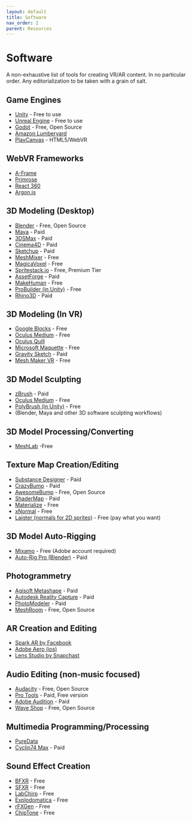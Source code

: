 ```yaml
---
layout: default
title: Software
nav_order: 2
parent: Resources
---
```

# Software

A non-exhaustive list of tools for creating VR/AR content. In no particular order. Any editorialization to be taken with a grain of salt.  


## Game Engines
- [Unity](https://unity.com/) - Free to use
- [Unreal Engine](https://www.unrealengine.com) - Free to use
- [Godot](https://godotengine.org/) - Free, Open Source
- [Amazon Lumberyard](https://aws.amazon.com/lumberyard/)
- [PlayCanvas](https://playcanvas.com/) - HTML5/WebVR
## WebVR Frameworks
- [A-Frame](https://aframe.io/)
- [Primrose](https://www.primrosevr.com)
- [React 360](https://facebook.github.io/react-360/)
- [Argon.js](https://www.argonjs.io/)
## 3D Modeling (Desktop)
- [Blender](https://www.blender.org/) - Free, Open Source
- [Maya](https://www.autodesk.com/products/maya/overview) - Paid
- [3DSMax](https://www.autodesk.com/products/3ds-max/overview) - Paid
- [Cinema4D](https://www.maxon.net) - Paid
- [Sketchup](https://www.sketchup.com) - Paid
- [MeshMixer](http://www.meshmixer.com/) - Free
- [MagicaVoxel](https://ephtracy.github.io/) - Free
- [Spritestack.io](https://spritestack.io/) - Free, Premium Tier
- [AssetForge](https://kenney.itch.io/assetforge) - Paid
- [MakeHuman](http://www.makehumancommunity.org/) - Free
- [ProBuilder (in Unity)](https://unity3d.com/unity/features/worldbuilding/probuilder) - Free
- [Rhino3D](https://www.rhino3d.com/) - Paid
## 3D Modeling (In VR)
- [Google Blocks](https://arvr.google.com/blocks/) - Free
- [Oculus Medium](https://www.oculus.com/medium/) - Free
- [Oculus Quill](https://quill.fb.com/)
- [Microsoft Maquette](https://www.maquette.ms/) - Free
- [Gravity Sketch](https://www.gravitysketch.com/) - Paid
- [Mesh Maker VR](https://www.wearvr.com/apps/mesh-maker-vr) - Free
## 3D Model Sculpting
- [zBrush](http://pixologic.com/zbrush/features/overview/) - Paid
- [Oculus Medium](https://www.oculus.com/medium/) - Free
- [PolyBrush (in Unity)](https://unity3d.com/unity/features/worldbuilding/polybrush) - Free
- (Blender, Maya and other 3D software sculpting workflows)
## 3D Model Processing/Converting
- [MeshLab](http://www.meshlab.net/)  -Free
## Texture Map Creation/Editing
- [Substance Designer](https://www.substance3d.com/products/substance-designer) - Paid
- [CrazyBump](http://www.crazybump.com/) - Paid
- [AwesomeBump](https://github.com/kmkolasinski/AwesomeBump) - Free, Open Source
- [ShaderMap](https://shadermap.com/home/) - Paid
- [Materialize](http://www.boundingboxsoftware.com/materialize/index.php) - Free
- [xNormal](https://xnormal.net/) - Free
- [Laigter (normals for 2D sprites)](https://azagaya.itch.io/laigter) - Free (pay what you want)
## 3D Model Auto-Rigging
- [Mixamo](https://www.mixamo.com/#/) - Free (Adobe account required)
- [Auto-Rig Pro (Blender)](https://blendermarket.com/products/auto-rig-pro) - Paid
## Photogrammetry
- [Agisoft Metashape](https://www.agisoft.com/) - Paid
- [Autodesk Reality Capture](https://www.autodesk.com/campaigns/reality-capture) - Paid
- [PhotoModeler](https://www.photomodeler.com/) - Paid
- [MeshRoom](https://github.com/alicevision/meshroom) - Free, Open Source
## AR Creation and Editing
- [Spark AR by Facebook](https://sparkar.facebook.com/ar-studio)
- [Adobe Aero (ios)](https://helpx.adobe.com/aero/get-started.html)
- [Lens Studio by Snapchast](https://lensstudio.snapchat.com/)
## Audio Editing (non-music focused)
- [Audacity](https://www.audacityteam.org/) - Free, Open Source
- [Pro Tools](https://www.avid.com/pro-tools) - Paid, Free version
- [Adobe Audition](https://www.adobe.com/products/audition.html) - Paid
- [Wave Shop](http://waveshop.sourceforge.net/) - Free, Open Source
## Multimedia Programming/Processing
- [PureData](http://puredata.info/)
- [Cyclin74 Max](https://cycling74.com/) - Paid
## Sound Effect Creation
- [BFXR](https://www.bfxr.net/) - Free
- [SFXR](https://stammel.net/projekte/sfxr/app/) - Free
- [LabChirp](http://labbed.net/software/labchirp/) - Free
- [Explodomatica](http://smcameron.github.io/explodomatica/) - Free
- [rFXGen](https://raylibtech.itch.io/rfxgen) - Free
- [ChipTone](http://sfbgames.com/chiptone/) - Free